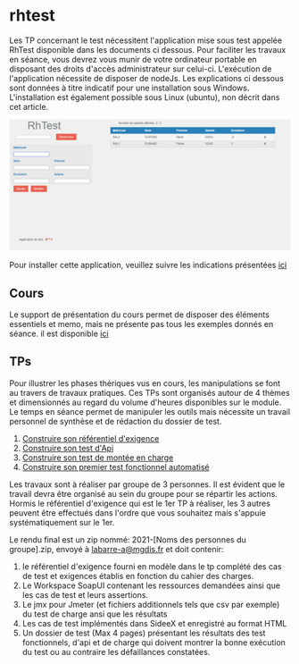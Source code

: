 # rhtest

Les TP concernant le test nécessitent l'application mise sous test appelée RhTest disponible dans les documents ci dessous. Pour faciliter les travaux en séance, vous devrez vous munir de votre ordinateur portable en disposant des droits d'accès administrateur sur celui-ci. L'exécution de l'application nécessite de disposer de nodeJs. Les explications ci dessous sont données à titre indicatif pour une installation sous Windows. L'installation est également possible sous Linux (ubuntu), non décrit dans cet article. 

![Copie d'écran de l'application RhTest](/docs/screenshot.png)

Pour installer cette application, veuillez suivre les indications présentées [ici](docs/prerequis_TP.md)

## Cours
Le support de présentation du cours permet de disposer des éléments essentiels et memo, mais ne présente pas tous les exemples donnés en séance. il est disponible [ici](Cours_diapo_2022.pdf)

## TPs
Pour illustrer les phases thériques vus en cours, les manipulations se font au travers de travaux pratiques. Ces TPs sont organisés autour de 4 thèmes et dimensionnés au regard du volume d'heures disponibles sur le module. Le temps en séance permet de manipuler les outils mais nécessite un travail personnel de synthèse et de rédaction du dossier de test.

1. [Construire son référentiel d'exigence](TP-ReferentielExigence/Readme.md)
2. [Construire son test d'Api](TP-TestAPIAutomatise/Readme.md)
3. [Construire son test de montée en charge](TP-TestCharge/Readme.md)
4. [Construire son premier test fonctionnel automatisé](TP-TestFonctionnelAutomatise/Readme.md)

Les travaux sont à réaliser par groupe de  3 personnes. Il est évident que le travail devra être organisé au sein du groupe pour se répartir les actions. Hormis le référentiel d'exigence qui est le 1er TP à réaliser, les 3 autres peuvent être effectués dans l'ordre que vous souhaitez mais s'appuie systématiquement sur le 1er.


Le rendu final est un zip nommé: 2021-[Noms des personnes du groupe].zip, envoyé à labarre-a@mgdis.fr et doit contenir:

1. le référentiel d'exigence fourni en modèle dans le tp complété des cas de test et exigences établis en fonction du cahier des charges.
2. Le Workspace SoapUI contenant les ressources demandées ainsi que les cas de test et leurs assertions.
3. Le jmx pour Jmeter (et fichiers additionnels tels que csv par exemple) du test de charge ansi que les résultats
4. Les cas de test implémentés dans SideeX et enregistré au format HTML
5. Un dossier de test (Max 4 pages) présentant les résultats des test fonctionnels, d'api et de charge qui doivent montrer la bonne exécution du test ou au contraire les défaillances constatées.



